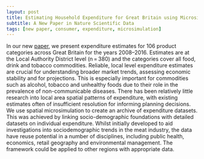 ```yaml
---
layout: post
title: Estimating Household Expenditure for Great Britain using Microsimulation
subtitle: A New Paper in Nature Scientific Data
tags: [new paper, consumer, expenditure, microsimulation]
---
```


In our new [paper](https://www.nature.com/articles/s41597-019-0064-z), we present expenditure estimates for 106 product categories across Great Britain for the years 2008–2016. Estimates are at the Local Authority District level (n = 380) and the categories cover all food, drink and tobacco commodities. Reliable, local level expenditure estimates are crucial for understanding broader market trends, assessing economic stability and for projections. This is especially important for commodities such as alcohol, tobacco and unhealthy foods due to their role in the prevalence of non-communicable diseases. There has been relatively little research into local area spatial patterns of expenditure, with existing estimates often of insufficient resolution for informing planning decisions. We use spatial microsimulation to create an archive of expenditure datasets. This was achieved by linking socio-demographic foundations with detailed datasets on individual expenditure. Whilst initially developed to aid investigations into sociodemographic trends in the meat industry, the data have reuse potential in a number of disciplines, including public health, economics, retail geography and environmental management. The framework could be applied to other regions with appropriate data.

